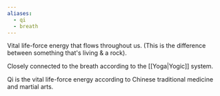 ```yaml
---
aliases:
  - qi
  - breath
---
```

Vital life-force energy that flows throughout us. (This is the difference between something that's living & a rock).

Closely connected to the breath according to the [[Yoga|Yogic]] system.

Qi is the vital life-force energy according to Chinese traditional medicine and martial arts.